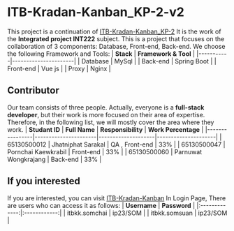 # ITB-Kradan-Kanban_KP-2-v2
This project is a continuation of [ITB-Kradan-Kanban_KP-2](https://github.com/Jhatniphat/ITB-Kradan-Kanban_KP-2)
It is the work of the **Integrated project INT222** subject.
This is a project that focuses on the collaboration of 3 components: Database, Front-end, Back-end. We choose the following Framework and Tools:
| **Stack** | **Framework & Tool** |
|-----------|----------------------|
| Database  | MySql                |
| Back-end  | Spring Boot          |
| Front-end | Vue js               |
| Proxy     | Nginx                |

## Contributor
Our team consists of three people. Actually, everyone is a **full-stack developer**, but their work is more focused on their area of ​​expertise. Therefore, in the following list, we will mostly cover the area where they work.
| **Studant ID** | **Full Name**        | **Responsibility** | **Work Percentage** |
|----------------|----------------------|--------------------|---------------------|
| 65130500012    | Jhatniphat Sarakal   | QA , Front-end     | 33%                 |
| 65130500047    | Pornchai Kaewkrabil  | Front-end          | 33%                 |
| 65130500060    | Parnuwat Wongkrajang | Back-end           | 33%                 |

## If you interested
If you are interested, you can visit
[ITB-Kradan-Kanban](https://intproj23.sit.kmutt.ac.th/kp2/)
In Login Page, There are users who can access it as follows:
|  **Username** | **Password** |
|:-------------:|:------------:|
| itbkk.somchai | ip23/SOM     |
| itbkk.somsuan | ip23/SOM     |
